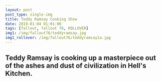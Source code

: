 ```yaml
---
layout: post
post_type: single-img
title: Teddy Ramsay Cooking Show
date: 2019-01-04 01:01:00
tags: [fallout, fallout 76, ROLLOVER]
img1: /img/fallout76/teddyramsay.jpg
img1_rollover: /img/fallout76/teddyramsay1a.jpg
---
```

## Teddy Ramsay is cooking up a masterpiece out of the ashes and dust of civilization in Hell's Kitchen.
